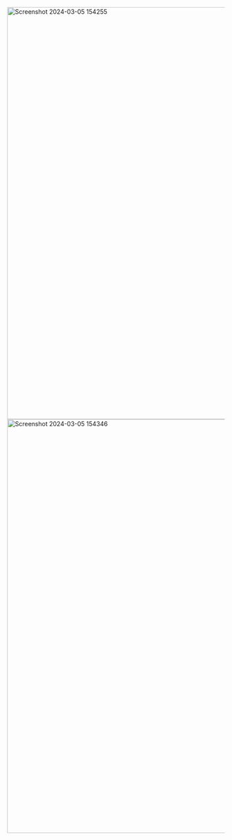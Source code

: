 <img width="953" alt="Screenshot 2024-03-05 154255" src="https://github.com/tksr2907/E_commerce-web-App/assets/125401629/9c753a7a-9a15-40be-9a9b-385145fc829f">
<img width="957" alt="Screenshot 2024-03-05 154346" src="https://github.com/tksr2907/E_commerce-web-App/assets/125401629/2c4ae545-4866-4651-82bf-f5d53c025b95">
